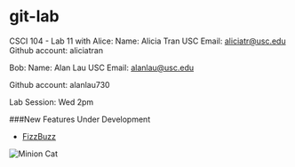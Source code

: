 git-lab
=======

CSCI 104 - Lab 11 with 
Alice: 
Name: Alicia Tran
USC Email: aliciatr@usc.edu
Github account: aliciatran

Bob:
Name: Alan Lau
USC Email: alanlau@usc.edu

Github account: alanlau730

Lab Session: Wed 2pm

###New Features Under Development
  + [FizzBuzz](http://www.codinghorror.com/blog/2007/02/why-cant-programmers-program.html)

![Minion Cat](https://octodex.github.com/images/goretocat.png)


